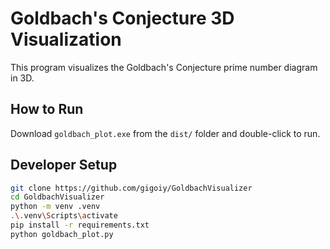 # Goldbach's Conjecture 3D Visualization

This program visualizes the Goldbach's Conjecture prime number diagram in 3D.

## How to Run

Download `goldbach_plot.exe` from the `dist/` folder and double-click to run.

## Developer Setup

```bash
git clone https://github.com/gigoiy/GoldbachVisualizer
cd GoldbachVisualizer
python -m venv .venv
.\.venv\Scripts\activate
pip install -r requirements.txt
python goldbach_plot.py
